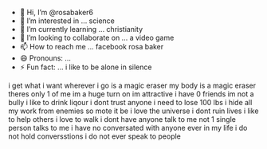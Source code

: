 - 👋 Hi, I’m @rosabaker6
- 👀 I’m interested in ... science
- 🌱 I’m currently learning ... christianity 
- 💞️ I’m looking to collaborate on ... a video game
- 📫 How to reach me ... facebook rosa baker
- 😄 Pronouns: ...
- ⚡ Fun fact: ... i like to be alone in silence

<!---
rosabaker6/rosabaker6 is a ✨ special ✨ repository because its `README.md` (this file) appears on your GitHub profile.
You can click the Preview link to take a look at your changes.
--->
i get what i want 
wherever i go is a magic eraser
my body is a magic eraser
theres only 1 of me 
im a huge turn on 
im attractive 
i have 0 friends
im not a bully 
i like to drink liqour 
i dont trust anyone 
i need to lose 100 lbs 
i hide all my work from enemies
so mote it be 
i love the universe
i dont ruin lives
i like to help others 
i love to walk 
i dont have anyone talk to me 
not 1 single person talks to me
i have no conversated with anyone ever in my life 
i do not hold conversstions
i do not ever speak to people 
